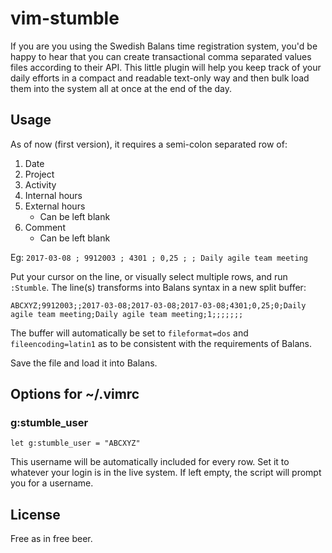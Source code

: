 # vim-stumble

If you are you using the Swedish Balans time registration system, you'd be
happy to hear that you can create transactional comma separated values files
according to their API. This little plugin will help you keep track of your
daily efforts in a compact and readable text-only way and then bulk load them
into the system all at once at the end of the day.

## Usage

As of now (first version), it requires a semi-colon separated row of:

1. Date
2. Project
3. Activity
4. Internal hours
5. External hours
    * Can be left blank
6. Comment
    * Can be left blank

Eg: `2017-03-08 ; 9912003 ; 4301 ; 0,25 ; ; Daily agile team meeting`

Put your cursor on the line, or visually select multiple rows, and run
`:Stumble`. The line(s) transforms into Balans syntax in a new split buffer:

`ABCXYZ;9912003;;2017-03-08;2017-03-08;2017-03-08;4301;0,25;0;Daily agile team meeting;Daily agile team meeting;1;;;;;;;`

The buffer will automatically be set to `fileformat=dos` and
`fileencoding=latin1` as to be consistent with the requirements of Balans.

Save the file and load it into Balans.

## Options for ~/.vimrc

### g:stumble_user

`let g:stumble_user = "ABCXYZ"`

This username will be automatically included for every row. Set it to whatever
your login is in the live system. If left empty, the script will prompt you for
a username.

## License

Free as in free beer.
